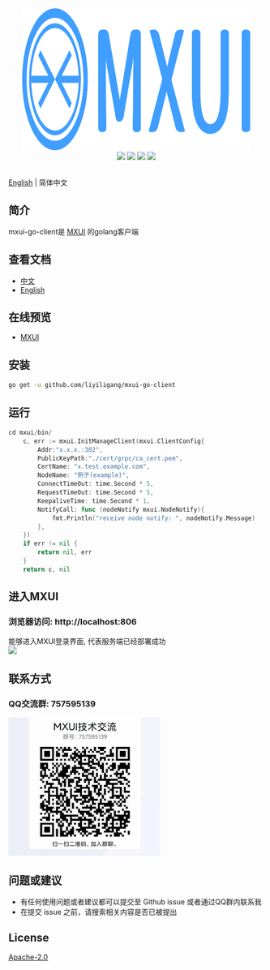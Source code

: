 <div align=center>
<img src="store\image\logo.svg" width="450" height="280" />
</div>
<div align=center>
<img src="https://img.shields.io/badge/golang-1.16-blue"/>
<img src="https://img.shields.io/badge/protobuf-3.7.0-green"/>
<img src="https://img.shields.io/badge/grpc-1.38.0-brightgreen"/>
<img src="https://img.shields.io/badge/go--echarts-2.2.4-red"/>
</div>
 <br/> 
 
 [English](./README-en.md) | 简体中文


## 简介
mxui-go-client是 [MXUI](https://github.com/liyiligang/mxui) 的golang客户端

## 查看文档
- [中文](https://mxui-doc.liyiligang.com)    
- [English](https://mxui-doc.liyiligang.com)

## 在线预览
- [MXUI](https://mxui.liyiligang.com)    

## 安装
```bash
go get -u github.com/liyiligang/mxui-go-client
```

## 运行
```go
cd mxui/bin/
	c, err := mxui.InitManageClient(mxui.ClientConfig{
		Addr:"x.x.x.:302",
		PublicKeyPath:"./cert/grpc/ca_cert.pem",
		CertName: "x.test.example.com",
		NodeName: "例子(example)",
		ConnectTimeOut: time.Second * 5,
		RequestTimeOut: time.Second * 5,
		KeepaliveTime: time.Second * 1,
		NotifyCall: func (nodeNotify mxui.NodeNotify){
			fmt.Println("receive node notify: ", nodeNotify.Message)
		},
	})
	if err != nil {
		return nil, err
	}
	return c, nil
```

## 进入MXUI
###  浏览器访问: http://localhost:806 
能够进入MXUI登录界面, 代表服务端已经部署成功   
<img src="store\image\home.jpg" width="80%"/>


## 联系方式 
### QQ交流群: 757595139
<img src="store\image\group.jpg" width=300/>

## 问题或建议
- 有任何使用问题或者建议都可以提交至 Github issue 或者通过QQ群内联系我
- 在提交 issue 之前，请搜索相关内容是否已被提出

## License
[Apache-2.0](LICENSE)
